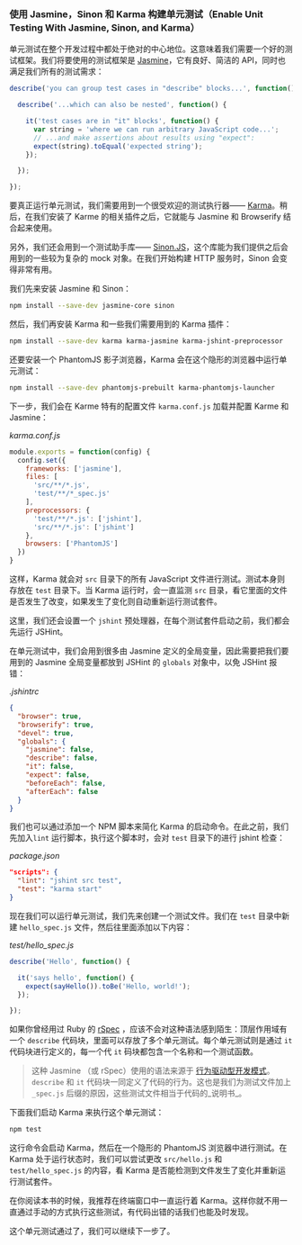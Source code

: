 ### 使用 Jasmine，Sinon 和 Karma 构建单元测试（Enable Unit Testing With Jasmine, Sinon, and Karma）

单元测试在整个开发过程中都处于绝对的中心地位。这意味着我们需要一个好的测试框架。我们将要使用的测试框架是 [Jasmine](https://jasmine.github.io/2.3/introduction.html)，它有良好、简洁的 API，同时也满足我们所有的测试需求：

```js
describe('you can group test cases in "describe" blocks...', function() {

  describe('...which can also be nested', function() {

    it('test cases are in "it" blocks', function() {
      var string = 'where we can run arbitrary JavaScript code...';
      // ...and make assertions about results using "expect":
      expect(string).toEqual('expected string');
    });

  });

});
```

要真正运行单元测试，我们需要用到一个很受欢迎的测试执行器—— [Karma](http://karma-runner.github.io/)。稍后，在我们安装了 Karme 的相关插件之后，它就能与 Jasmine 和 Browserify 结合起来使用。

另外，我们还会用到一个测试助手库—— [Sinon.JS](https://sinonjs.org/)，这个库能为我们提供之后会用到的一些较为复杂的 mock 对象。在我们开始构建 HTTP 服务时，Sinon 会变得非常有用。

我们先来安装 Jasmine 和 Sinon：

```bash
npm install --save-dev jasmine-core sinon
```

然后，我们再安装 Karma 和一些我们需要用到的 Karma 插件：

```bash
npm install --save-dev karma karma-jasmine karma-jshint-preprocessor
```

还要安装一个 PhantomJS 影子浏览器，Karma 会在这个隐形的浏览器中运行单元测试：

```bash
npm install --save-dev phantomjs-prebuilt karma-phantomjs-launcher
```

下一步，我们会在 Karme 特有的配置文件 `karma.conf.js` 加载并配置 Karme 和 Jasmine：

_karma.conf.js_

```js
module.exports = function(config) {
  config.set({
    frameworks: ['jasmine'],
    files: [
      'src/**/*.js',
      'test/**/*_spec.js'
    ],
    preprocessors: {
      'test/**/*.js': ['jshint'],
      'src/**/*.js': ['jshint']
    },
    browsers: ['PhantomJS']
  })
}
```

这样，Karma 就会对 `src` 目录下的所有 JavaScript 文件进行测试。测试本身则存放在 `test` 目录下。当 Karma 运行时，会一直监测 `src` 目录，看它里面的文件是否发生了改变，如果发生了变化则自动重新运行测试套件。

这里，我们还会设置一个 `jshint` 预处理器，在每个测试套件启动之前，我们都会先运行 JSHint。

在单元测试中，我们会用到很多由 Jasmine 定义的全局变量，因此需要把我们要用到的 Jasmine 全局变量都放到 JSHint 的 `globals` 对象中，以免 JSHint 报错：

_.jshintrc_

```json
{
  "browser": true,
  "browserify": true,
  "devel": true,
  "globals": {
    "jasmine": false,
    "describe": false,
    "it": false,
    "expect": false,
    "beforeEach": false,
    "afterEach": false
  }
}
```

我们也可以通过添加一个 NPM 脚本来简化 Karma 的启动命令。在此之前，我们先加入`lint` 运行脚本，执行这个脚本时，会对 `test` 目录下的进行 jshint 检查：

_package.json_

```json
"scripts": {
  "lint": "jshint src test",
  "test": "karma start"
}
```

现在我们可以运行单元测试，我们先来创建一个测试文件。我们在 `test` 目录中新建 `hello_spec.js` 文件，然后往里面添加以下内容：

_test/hello\_spec.js_

```js
describe('Hello', function() {

  it('says hello', function() {
    expect(sayHello()).toBe('Hello, world!');
  });

});
```

如果你曾经用过 Ruby 的 [rSpec](http://rspec.info/) ，应该不会对这种语法感到陌生：顶层作用域有一个 `describe` 代码块，里面可以存放了多个单元测试。每个单元测试则是通过 `it` 代码块进行定义的，每一个代 `it` 码块都包含一个名称和一个测试函数。

> 这种 Jasmine （或 rSpec）使用的语法来源于 [行为驱动型开发模式](http://en.wikipedia.org/wiki/Behavior-driven_development)。`describe` 和 `it` 代码块一同定义了代码的行为。这也是我们为测试文件加上 `_spec.js` 后缀的原因，这些测试文件相当于代码的_说明书_。

下面我们启动 Karma 来执行这个单元测试：

```bash
npm test
```

这行命令会启动 Karma，然后在一个隐形的 PhantomJS 浏览器中进行测试。在 Karma 处于运行状态时，我们可以尝试更改 `src/hello.js` 和 `test/hello_spec.js` 的内容，看 Karma 是否能检测到文件发生了变化并重新运行测试套件。

在你阅读本书的时候，我推荐在终端窗口中一直运行着 Karma。这样你就不用一直通过手动的方式执行这些测试，有代码出错的话我们也能及时发现。

这个单元测试通过了，我们可以继续下一步了。

